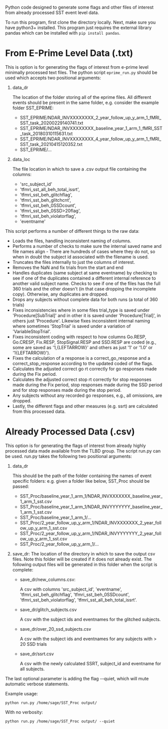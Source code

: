 Python code designed to generate some flags and other files of interest from already processed SST event level data.

To run this program, first clone the directory locally. Next, make sure you have python3+ installed.
This program just requires the external library pandas
which can be installed with `pip install pandas`.

# From E-Prime Level Data (.txt)

This is option is for generating the flags of interest from e-prime level minimally processed text files.
The python script `eprime_run.py` should be used which accepts two positional arguments:

1. data_dr

     The location of the folder storing all of the eprime files. All different events should be present in the same
     folder, e.g. consider the example folder SST_EPRIME:

      - SST_EPRIME/NDAR_INVXXXXXXXX_2_year_follow_up_y_arm_1_fMRI_SST_task_20200229140741.txt
      - SST_EPRIME/NDAR_INVXXXXXXXX_baseline_year_1_arm_1_fMRI_SST_task_20180310115631.txt
      - SST_EPRIME/NDAR_INVXXXXXXXX_4_year_follow_up_y_arm_1_fMRI_SST_task_20210415120352.txt
      - SST_EPRIME/...

2. data_loc
   
   The file location in which to save a .csv output file containing the columns: 

    - 'src_subject_id'
    - 'tfmri_sst_all_beh_total_issrt',
    - 'tfmri_sst_beh_glitchflag',
    - 'tfmri_sst_beh_glitchcnt',
    - 'tfmri_sst_beh_0SSDcount',
    - 'tfmri_sst_beh_0SSD>20flag',
    - 'tfmri_sst_beh_violatorflag',
    - 'eventname'

This script performs a number of different things to the raw data:

- Loads the files, handling inconsistent naming of columns.
- Performs a number of checks to make sure the internal saved name and file names align - There are hundreds of cases where they do not, so when in doubt the subject id associated with the filename is used.
- Truncates the files internally to just the columns of interest.
- Removes the NaN and fix trials from the start and end
- Handles duplicates (same subject at same eventname) by checking to see if one of the duplicates contained a different internal reference to another valid subject name. Checks to see if one of the files has the full 360 trials and the other doesn't (in that case dropping the incomplete copy). Otherwise, any duplicates are dropped.
- Drops any subjects without complete data for both runs (a total of 360 trials)
- Fixes inconsistencies where in some files trial_type is saved under 'Procedure[SubTrial]' and in other it is saved under 'Procedure[Trial]', in others just 'Procedure'. Likewise fixes inconsistent internal naming where sometimes 'StopTrial' is saved under a variation of 'VariableStopTrial'.
- Fixes inconsistent coding with respect to how columns Go.RESP, Go.CRESP, Fix.RESP, StopSignal.RESP and SSD.RESP are coded (e.g., some are saved as '1,{LEFTARROW}' and others as just '1' or '1.0' or '1{LEFTARROW}').
- Fixes the calculation of a response is a correct_go_response and a correct_stop_response according to the updated coded of the flags.
- Calculates the adjusted correct go rt correctly for go responses made during the Fix period.
- Calculates the adjusted correct stop rt correctly for stop responses made during the Fix period, stop responses made during the SSD period and for stop responses made during the stop period.
- Any subjects without any recorded go responses, e.g., all omissions, are dropped.
- Lastly, the different flags and other measures (e.g. ssrt) are calculated from this processed data.

# Already Processed Data (.csv)

This option is for generating the flags of interest from already highly processed data made available from the TLBD group.
The script run.py can be used. run.py takes the following two positional arguments:

1. data_dr

    This should be the path of the folder containing the names of event specific folders: e.g. given a folder like below, SST_Proc should be passed:

    - SST_Proc/baseline_year_1_arm_1/NDAR_INVXXXXXXX_baseline_year_1_arm_1_sst.csv
    - SST_Proc/baseline_year_1_arm_1/NDAR_INVYYYYYYY_baseline_year_1_arm_1_sst.csv
    - SST_Proc/baseline_year_1_arm_1/...
    - SST_Proc/2_year_follow_up_y_arm_1/NDAR_INVXXXXXXX_2_year_follow_up_y_arm_1_sst.csv
    - SST_Proc/2_year_follow_up_y_arm_1/NDAR_INVYYYYYYY_2_year_follow_up_y_arm_1_sst.csv
    - SST_Proc/2_year_follow_up_y_arm_1/...

2. save_dr: The location of the directory in which to save the output csv files. Note this folder will be created if it does not
   already exist. The following output files will be generated in this folder when the script is complete:
   
   - save_dr/new_columns.csv:
    
     A csv with columns 'src_subject_id', 'eventname', 'tfmri_sst_beh_glitchflag', 'tfmri_sst_beh_0SSDcount', 'tfmri_sst_beh_violatorflag', 'tfmri_sst_all_beh_total_issrt'.
  
   - save_dr/glitch_subjects.csv
  
        A csv with the subject ids and eventnames for the glitched subjects.
  
   - save_dr/over_20_ssd_subjects.csv

        A csv with the subject ids and eventnames for any subjects with > 20 SSD trials

   - save_dr/ssrt.csv

        A csv with the newly calculated SSRT, subject_id and eventname for all subjects.

The last optional parameter is adding the flag --quiet, which will mute automatic verbose statements.

Example usage:

```
python run.py /home/sage/SST_Proc output/
```

With no verbosity:

```
python run.py /home/sage/SST_Proc output/ --quiet
```

